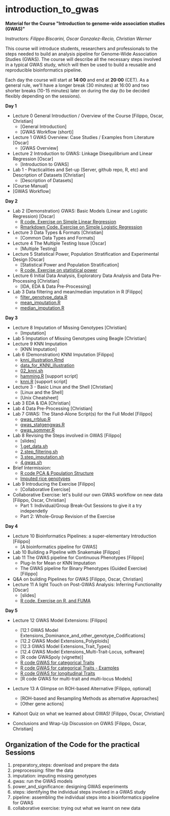 # introduction_to_gwas

**Material for the Course "Introduction to genome-wide association studies (GWAS)"**

Instructors: *Filippo Biscarini, Oscar Gonzalez-Recio, Christian Werner*

This course will introduce students, researchers and professionals to the steps needed to build an analysis pipeline for Genome-Wide Association Studies (GWAS). The course will describe all the necessary steps involved in a typical GWAS study, which will then be used to build a reusable and reproducible bioinformatics pipeline.

Each day the course will start at **14:00** and end at **20:00** (CET).
As a general rule, we'll have a longer break (30 minutes) at 16:00 and two shorter breaks (10-15 minutes) later on during the day (to be decided flexibly depending on the sessions).  

<!-- timetable: [here](https://docs.google.com/spreadsheets/d/1Cy8vBD6I_no8UPzYPU9bz7ASWyI3bc4Y9vcdr5S1TBw/edit#gid=0) -->

**Day 1**

- Lecture 0	General Introduction / Overview of the Course [Filippo, Oscar, Christian]
    - [General Introduction]<!--(slides/0_General_Introduction.pdf)-->
    - [GWAS Workflow (short)]<!--(slides/GWAS_workflow_short.pdf)-->
- Lecture 1	GWAS Overview: Case Studies / Examples from Literature [Oscar]
    - [GWAS Overview]<!--(slides/1_GWAS_overview.pdf)-->
- Lecture 2	Introduction to GWAS: Linkage Disequilibrium and Linear Regression [Oscar]
    - [Introduction to GWAS]<!--(slides/2_Introduction_to_GWAS.pdf)-->
- Lab 1 - Practicalities and Set-up (Server, github repo, R, etc) and Description of Datasets [Christian]
    - [Description of Datasets]<!--(slides/Description_of_datasets.pdf)-->
 - [Course Manual]<!--(slides/Course_manual.pdf)-->
 - [GWAS Workflow]<!--(slides/GWAS_workflow.pdf)-->

**Day 2**

- Lab 2 (Demonstration) GWAS: Basic Models (Linear and Logistic Regression) [Oscar]
    - [R code. Exercise on Simple Linear Regression](basic_model/1.Basis_of_linear_regression.R)
    - [Rmarkdown Code. Exercise on Simple Logistic Regression](basic_model/2.exercise.Basis_of_logistic_regression.Rmd)
- Lecture 3 Data Types & Formats [Christian]
    - [Common Data Types and Formats]<!--(slides/4_Data_types.pdf)-->
- Lecture 4 The Multiple Testing Issue [Oscar]
    - [Multiple Testing]<!--(slides/6_Multiple_testing.pdf)-->
- Lecture 5 Statistical Power, Population Stratification and Experimental Design [Oscar] 
    - [Statistical Power and Population Stratification]<!--(slides/7_Experimental_design.pdf)-->
    - [R code. Exercise on statistical power](5.power_and_significance/StatisticalPower_exercise.R)
- Lecture 6 Initial Data Analysis, Exploratory Data Analysis and Data Pre-Processing [Christian]
    - [IDA, EDA & Data Pre-Processing]<!--(slides/5_Data_pre-processing.pdf)-->
- Lab 3 Data filtering and mean/median imputation in R [Filippo]
    - [filter_genotype_data.R](0.r_scripts/filter_genotype_data.R)
    - [mean_imputation.R](0.r_scripts/mean_imputation.R)
    - [median_imputation.R](0.r_scripts/median_imputation.R)


**Day 3**

- Lecture 8	Imputation of Missing Genotypes [Christian]
    - [Imputation]<!--(slides/8_Imputation.pdf)-->
- Lab 5 Imputation of Missing Genotypes using Beagle [Christian]
- Lecture 9 KNN Imputation 
    - [KNN Imputation]<!--(slides/9_KNN_imputation.pdf)-->
- Lab 6 (Demonstration) KNNI Imputation [Filippo]
    - [knni_illustration.Rmd](3.imputation/knni_illustration.Rmd)
    - [data_for_KNNI_illustration](model_extensions_data/GenRiz44.txt)
    - [02_knni.sh](3.imputation/02_knni.sh)
    - [hamming.R](3.imputation/hamming.R) [support script]
    - [knni.R](3.imputation/knni.R) [support script]
- Lecture 3 - Basic Linux and the Shell [Christian]
    - [Linux and the Shell]<!--(slides/3_Linux_intro.pdf)-->
    - [Unix Cheatsheet]<!--(slides/Unix_cheatsheet.pdf)-->
- Lab 3 EDA & IDA [Christian]
- Lab 4 Data Pre-Processing [Christian]
- Lab 7 GWAS: The Stand-Alone Script(s) for the Full Model [Filippo]
    - [gwas_rrblup.R](4.gwas/gwas_rrblup.R)
    - [gwas_statgengwas.R](4.gwas/gwas_statgengwas.R)
    - [gwas_sommer.R](4.gwas/gwas_sommer.R)
- Lab 8 Revising the Steps involved in GWAS [Filippo]
    - [slides]<!--(slides/10.1_Revising_the_steps.pdf)-->
    - [1.get_data.sh](6.steps/1.get_data.sh)
    - [2.step_filtering.sh](6.steps/2.step_filtering.sh)
    - [3.step_imputation.sh](6.steps/3.step_imputation.sh)
    - [4.gwas.sh](6.steps/4.gwas.sh)
- Brief Intermission:
    - [R code PCA & Population Structure](4.gwas/PCA_screeplots.R)
    - [Imputed rice genotypes](4.gwas/rice_imputed.raw)
- Lab 9 Introducing the Exercise [Filippo]
    - [Collaborative Exercise]<!--(slides/10.2_Collaborative_exercise.pdf)-->
- Collaborative Exercise: let's build our own GWAS workflow on new data [Filippo, Oscar, Christian]
    - Part 1: Individual/Group Break-Out Sessions to give it a try independetly
    - Part 2: Whole-Group Revision of the Exercise


**Day 4**
- Lecture 10 Bioinformatics Pipelines: a super-elementary Introduction [Filippo]
    - [A bioinformatics pipeline for GWAS]<!--(slides/11_A_bioinformatic_pipeline_for_GWAS.pdf)-->
- Lab 10 Building a Pipeline with Snakemake [Filippo]
- Lab 11 The GWAS pipeline for Continuous Phenotypes [Filippo]
    - Plug-In for Mean or KNN Imputation
    - The GWAS pipeline for Binary Phenotypes (Guided Exercise) [Filippo]
- Q&A on building Pipelines for GWAS [Filippo, Oscar, Christian]
- Lecture 11 A light Touch on Post-GWAS Analysis: Inferring Functionality [Oscar]
    - [slides]<!--(slides/Functional_Analysis.pdf)-->
    - [R code. Exercise on R, and FUMA](functional_analysis/getGenesFromSNP.R)
    
**Day 5**

- Lecture 12 GWAS Model Extensions: [Filippo]
    - [12.1 GWAS Model Extensions_Dominance_and_other_genotype_Codifications]<!--(slides/12.1.GWAS_model_extensions_genotype_codification.pdf)-->
    - [12.2 GWAS Model Extensions_Polyploids]<!--(slides/12_2_GWAS_model_extensions_polyploids.pdf)-->
    - [12.3 GWAS Model Extensions_Trait_Types]<!--(slides/13.3_GWAS_model_extensions_trait_type.pdf)-->
    - [12.4 GWAS Model Extensions_Multi-Trait-Locus, software]<!--(slides/13.4.GWAS_model_extensions_multi_trait_and_locus.pdf)-->
    - [R code GWASpoly (vignette)]<!--(slides/GWASpoly_vignette.pdf)-->
    - [R code GWAS for categorical Traits](model_extensions/1.categorical_gwas.Rmd)
    - [R code GWAS for categorical Traits - Examples](model_extensions/2.categorical_gwas_example.Rmd)
    - [R code GWAS for longitudinal Traits](model_extensions/3.longitudinal_gwas.Rmd)
    - [R code GWAS for multi-trait and multi-locus Models]

- Lecture 13 A Glimpse on ROH-based Alternative [Filippo, optional]
    - [ROH-based and Resampling Methods as alternative Approaches]
    - [Other gene actions]<!--(slides/13.1.GWAS_model_extensions_genotype_codification.pdf)-->
- Kahoot Quiz on what we learned about GWAS! [Filippo, Oscar, Christian]
- Conclusions and Wrap-Up Discussion on GWAS [Filippo, Oscar, Christian]

## Organization of the Code for the practical Sessions

1. preparatory_steps: download and prepare the data
2. preprocessing: filter the data
3. imputation: imputing missing genotypes
4. gwas: run the GWAS models
5. power_and_significance: designing GWAS experiments
6. steps: identifying the individual steps involved in a GWAS study
7. pipeline: assembling the individual steps into a bioinformatics pipeline for GWAS
8. collaborative exercise: trying out what we learnt on new data
